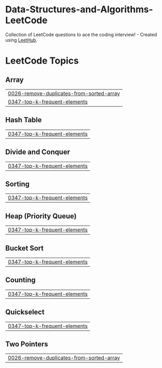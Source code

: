 # Data-Structures-and-Algorithms-LeetCode
Collection of LeetCode questions to ace the coding interview! - Created using [LeetHub](https://github.com/QasimWani/LeetHub).

<!---LeetCode Topics Start-->
# LeetCode Topics
## Array
|  |
| ------- |
| [0026-remove-duplicates-from-sorted-array](https://github.com/Soumya0803/Data-Structures-and-Algorithms-LeetCode/tree/master/0026-remove-duplicates-from-sorted-array) |
| [0347-top-k-frequent-elements](https://github.com/Soumya0803/Data-Structures-and-Algorithms-LeetCode/tree/master/0347-top-k-frequent-elements) |
## Hash Table
|  |
| ------- |
| [0347-top-k-frequent-elements](https://github.com/Soumya0803/Data-Structures-and-Algorithms-LeetCode/tree/master/0347-top-k-frequent-elements) |
## Divide and Conquer
|  |
| ------- |
| [0347-top-k-frequent-elements](https://github.com/Soumya0803/Data-Structures-and-Algorithms-LeetCode/tree/master/0347-top-k-frequent-elements) |
## Sorting
|  |
| ------- |
| [0347-top-k-frequent-elements](https://github.com/Soumya0803/Data-Structures-and-Algorithms-LeetCode/tree/master/0347-top-k-frequent-elements) |
## Heap (Priority Queue)
|  |
| ------- |
| [0347-top-k-frequent-elements](https://github.com/Soumya0803/Data-Structures-and-Algorithms-LeetCode/tree/master/0347-top-k-frequent-elements) |
## Bucket Sort
|  |
| ------- |
| [0347-top-k-frequent-elements](https://github.com/Soumya0803/Data-Structures-and-Algorithms-LeetCode/tree/master/0347-top-k-frequent-elements) |
## Counting
|  |
| ------- |
| [0347-top-k-frequent-elements](https://github.com/Soumya0803/Data-Structures-and-Algorithms-LeetCode/tree/master/0347-top-k-frequent-elements) |
## Quickselect
|  |
| ------- |
| [0347-top-k-frequent-elements](https://github.com/Soumya0803/Data-Structures-and-Algorithms-LeetCode/tree/master/0347-top-k-frequent-elements) |
## Two Pointers
|  |
| ------- |
| [0026-remove-duplicates-from-sorted-array](https://github.com/Soumya0803/Data-Structures-and-Algorithms-LeetCode/tree/master/0026-remove-duplicates-from-sorted-array) |
<!---LeetCode Topics End-->